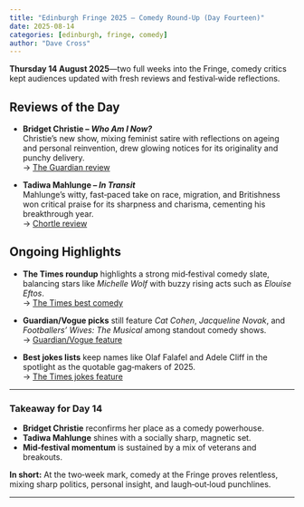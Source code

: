 ```yaml
---
title: "Edinburgh Fringe 2025 – Comedy Round‑Up (Day Fourteen)"
date: 2025-08-14
categories: [edinburgh, fringe, comedy]
author: "Dave Cross"
---
```


**Thursday 14 August 2025**—two full weeks into the Fringe, comedy critics kept audiences updated with fresh reviews and festival‑wide reflections.

## Reviews of the Day

- **Bridget Christie – *Who Am I Now?***  
  Christie’s new show, mixing feminist satire with reflections on ageing and personal reinvention, drew glowing notices for its originality and punchy delivery.  
  → [The Guardian review](https://www.theguardian.com/stage/2025/aug/14/bridget-christie-who-am-i-now-edinburgh-fringe-2025?utm_source=chatgpt.com)

- **Tadiwa Mahlunge – *In Transit***  
  Mahlunge’s witty, fast‑paced take on race, migration, and Britishness won critical praise for its sharpness and charisma, cementing his breakthrough year.  
  → [Chortle review](https://www.chortle.co.uk/review/2025/08/14/tadiwa-mahlunge-in-transit-edinburgh-fringe-2025?utm_source=chatgpt.com)

## Ongoing Highlights

- **The Times roundup** highlights a strong mid‑festival comedy slate, balancing stars like *Michelle Wolf* with buzzy rising acts such as *Elouise Eftos*.  
  → [The Times best comedy](https://www.thetimes.co.uk/article/edinburgh-fringe-festival-2025-best-comedy-shows-ranked-xzd2kjplw?utm_source=chatgpt.com)

- **Guardian/Vogue picks** still feature *Cat Cohen*, *Jacqueline Novak*, and *Footballers’ Wives: The Musical* among standout comedy shows.  
  → [Guardian/Vogue feature](https://www.vogue.com/article/10-standout-acts-from-2025-edinburgh-fringe-festival?utm_source=chatgpt.com)

- **Best jokes lists** keep names like Olaf Falafel and Adele Cliff in the spotlight as the quotable gag‑makers of 2025.  
  → [The Times jokes feature](https://www.thetimes.co.uk/article/the-best-jokes-of-edinburgh-fringe-2025-xkh5qg5kb?utm_source=chatgpt.com)

---

### Takeaway for Day 14

- **Bridget Christie** reconfirms her place as a comedy powerhouse.  
- **Tadiwa Mahlunge** shines with a socially sharp, magnetic set.  
- **Mid‑festival momentum** is sustained by a mix of veterans and breakouts.  

**In short:** At the two‑week mark, comedy at the Fringe proves relentless, mixing sharp politics, personal insight, and laugh‑out‑loud punchlines.

---
